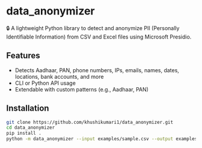 # data_anonymizer

🔒 A lightweight Python library to detect and anonymize PII (Personally Identifiable Information) from CSV and Excel files using Microsoft Presidio.

## Features

- Detects Aadhaar, PAN, phone numbers, IPs, emails, names, dates, locations, bank accounts, and more
- CLI or Python API usage
- Extendable with custom patterns (e.g., Aadhaar, PAN)

## Installation

```bash
git clone https://github.com/khushikumari1/data_anonymizer.git
cd data_anonymizer
pip install .
python -m data_anonymizer --input examples/sample.csv --output examples/sample_anonymized.csv
